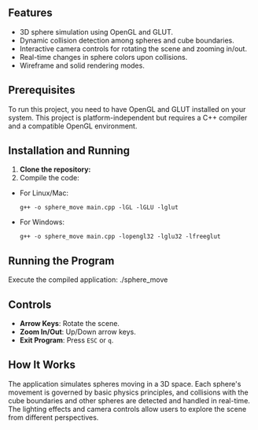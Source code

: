 ## Features

- 3D sphere simulation using OpenGL and GLUT.
- Dynamic collision detection among spheres and cube boundaries.
- Interactive camera controls for rotating the scene and zooming in/out.
- Real-time changes in sphere colors upon collisions.
- Wireframe and solid rendering modes.

## Prerequisites

To run this project, you need to have OpenGL and GLUT installed on your system. This project is platform-independent but requires a C++ compiler and a compatible OpenGL environment.

## Installation and Running

1. **Clone the repository:**
2. Compile the code:
- For Linux/Mac:
  ```
  g++ -o sphere_move main.cpp -lGL -lGLU -lglut
  ```
- For Windows:
  ```
  g++ -o sphere_move main.cpp -lopengl32 -lglu32 -lfreeglut
  ```

## Running the Program

Execute the compiled application: ./sphere_move

## Controls

- **Arrow Keys**: Rotate the scene.
- **Zoom In/Out**: Up/Down arrow keys.
- **Exit Program**: Press `ESC` or `q`.

## How It Works

The application simulates spheres moving in a 3D space. Each sphere's movement is governed by basic physics principles, and collisions with the cube boundaries and other spheres are detected and handled in real-time. The lighting effects and camera controls allow users to explore the scene from different perspectives.

